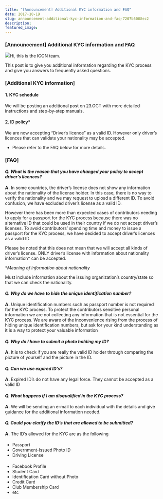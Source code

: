 ```yaml
---
title: "[Announcement] Additional KYC information and FAQ"
date: 2017-10-19
slug: announcement-additional-kyc-information-and-faq-7207b5008ec2
description:
featured_image:
---
```


### **[Announcement] Additional KYC information and FAQ**

![](https://cdn-images-1.medium.com/max/800/1*B2WG4o5FjFlU4uUFfzkglA.jpeg)Hi, this is the ICON team.

This post is to give you additional information regarding the KYC process and give you answers to frequently asked questions.

### **[Additional KYC information]**

#### **1. KYC schedule**

We will be posting an additional post on 23.OCT with more detailed instructions and step-by-step manuals.

#### **2. ID policy***

We are now accepting “Driver’s licence” as a valid ID. However only driver’s licences that can validate your nationality may be accepted.

* Please refer to the FAQ below for more details.

### **[FAQ]**

#### ***Q. What is the reason that you have changed your policy to accept driver’s licences?***

**A.** In some countries, the driver’s license does not show any information about the nationality of the license holder. In this case, there is no way to verify the nationality and we may request to upload a different ID. To avoid confusion, we have excluded driver’s license as a valid ID.

However there has been more than expected cases of contributors needing to apply for a passport for the KYC process because there was no alternative ID that could be used in their country if we do not accept driver’s licenses. To avoid contributors’ spending time and money to issue a passport for the KYC process, we have decided to accept driver’s licences as a valid ID.

Please be noted that this does not mean that we will accept all kinds of driver’s license. ONLY driver’s license with information about nationality information* can be accepted.

**Meaning of information about nationality*

Must include information about the issuing organization’s country/state so that we can check the nationality.

#### ***Q. Why do we have to hide the unique identification number?***

**A.** Unique identification numbers such as passport number is not required for the KYC process. To protect the contributors sensitive personal information we are not collecting any information that is not essential for the KYC process. We are aware of the inconvenience rising from the process of hiding unique identification numbers, but ask for your kind understanding as it is a way to protect your valuable information

#### ***Q. Why do I have to submit a photo holding my ID?***

**A.** It is to check if you are really the valid ID holder through comparing the picture of yourself and the picture in the ID.

#### ***Q. Can we use expired ID’s?***

**A.** Expired ID’s do not have any legal force. They cannot be accepted as a valid ID

#### ***Q. What happens if I am disqualified in the KYC process?***

**A.** We will be sending an e-mail to each individual with the details and give guidance for the additional information needed.

#### ***Q. Could you clarify the ID’s that are allowed to be submitted?***

**A.** The ID’s allowed for the KYC are as the following

#### **<Accepted ID>**

* Passport
* Government-Issued Photo ID
* Driving License

#### **<Non-Acceptable ID>**

* Facebook Profile
* Student Card
* Identification Card without Photo
* Credit Card
* Club Membership Card
* etc

